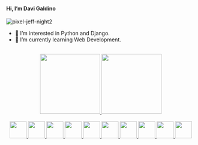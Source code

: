 #### Hi, I’m Davi Galdino 
![pixel-jeff-night2](https://user-images.githubusercontent.com/86674827/192269219-df20a362-38e1-400e-ada9-42e7dd94b1c1.gif)

- 👀 I’m interested in Python and Django.
- 🌱 I’m currently learning Web Development.



  
##


</div>
 
<div align="center">
  
  
  <a href="https://github.com/Davi-Ga">
    <img height="160em" src="https://github-readme-stats.vercel.app/api?username=Davi-Ga&show_icons=true&theme=gotham&include_all_commits=true&count_private=true"/>
      <img height="160em" src="https://github-readme-stats.vercel.app/api/top-langs/?username=Davi-Ga&layout=compact&langs_count=7&theme=gotham"/>
</div>
<div align="center">
 <div style="display: inline_block"><br>
   <img height="45em" img src="https://cdn.jsdelivr.net/gh/devicons/devicon/icons/python/python-original.svg"/>
   <img height="45em" img src="https://cdn.jsdelivr.net/gh/devicons/devicon/icons/c/c-plain.svg" />
   <img height="45em" img src="https://cdn.jsdelivr.net/gh/devicons/devicon/icons/java/java-original.svg" />
   <img height="45em" img src="https://cdn.jsdelivr.net/gh/devicons/devicon/icons/linux/linux-plain.svg" />
   <img height="45em" img src="https://cdn.jsdelivr.net/gh/devicons/devicon/icons/bash/bash-original.svg" />
   <img height="45em" img src="https://cdn.jsdelivr.net/gh/devicons/devicon/icons/bootstrap/bootstrap-plain.svg" />
   <img height="45em" img src="https://cdn.jsdelivr.net/gh/devicons/devicon/icons/css3/css3-plain.svg" />
   <img height="45em" img src="https://cdn.jsdelivr.net/gh/devicons/devicon/icons/html5/html5-plain.svg" />
   <img height="45em" img src="https://cdn.jsdelivr.net/gh/devicons/devicon/icons/django/django-plain.svg" />
    <img height="45em" img src="https://cdn.jsdelivr.net/gh/devicons/devicon/icons/postgresql/postgresql-plain.svg" />

          
                 
         
          
</div>

<!---
Ellihv/Ellihv is a ✨ special ✨ repository because its `README.md` (this file) appears on your GitHub profile.
You can click the Preview link to take a look at your changes.
--->
